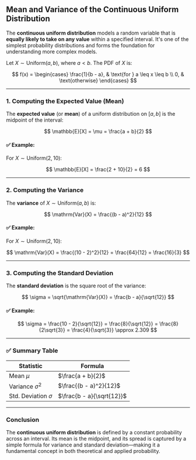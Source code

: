## **Mean and Variance of the Continuous Uniform Distribution**

The **continuous uniform distribution** models a random variable that is **equally likely to 
take on any value** within a specified interval. It's one of the simplest probability distributions 
and forms the foundation for understanding more complex models.

Let $`X \sim \text{Uniform}(a, b)`$, where $`a < b`$.
The PDF of $X$ is:

$$
f(x) =
\begin{cases}
\frac{1}{b - a}, & \text{for } a \leq x \leq b \\
0, & \text{otherwise}
\end{cases}
$$

---

### **1. Computing the Expected Value (Mean)**

The **expected value** (or **mean**) of a uniform distribution on $[a, b]$ is the midpoint of the interval:

$$
\mathbb{E}[X] = \mu = \frac{a + b}{2}
$$

#### ✅ Example:

For $`X \sim \text{Uniform}(2, 10)`$:

$$
\mathbb{E}[X] = \frac{2 + 10}{2} = 6
$$

---

###  **2. Computing the Variance**

The **variance** of $`X \sim \text{Uniform}(a, b)`$ is:

$$
\mathrm{Var}(X) = \frac{(b - a)^2}{12}
$$

#### ✅ Example:

For $`X \sim \text{Uniform}(2, 10)`$:

$$
\mathrm{Var}(X) = \frac{(10 - 2)^2}{12} = \frac{64}{12} = \frac{16}{3}
$$

---

###  **3. Computing the Standard Deviation**

The **standard deviation** is the square root of the variance:

$$
\sigma = \sqrt{\mathrm{Var}(X)} = \frac{b - a}{\sqrt{12}}
$$

#### ✅ Example:

$$
\sigma = \frac{10 - 2}{\sqrt{12}} = \frac{8}{\sqrt{12}} = \frac{8}{2\sqrt{3}} = \frac{4}{\sqrt{3}} \approx 2.309
$$

---

### ✅ **Summary Table**

| Statistic               | Formula                   |
| ----------------------- | ------------------------- |
| Mean $`\mu`$              | $`\frac{a + b}{2}`$         |
| Variance $`\sigma^2`$     | $`\frac{(b - a)^2}{12}`$    |
| Std. Deviation $`\sigma`$ | $`\frac{b - a}{\sqrt{12}}`$ |

---

### **Conclusion**

The **continuous uniform distribution** is defined by a constant probability across an interval. 
Its mean is the midpoint, and its spread is captured by a simple formula for variance and 
standard deviation—making it a fundamental concept in both theoretical and applied probability.
